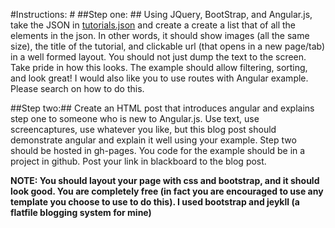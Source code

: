 #Instructions: #
##Step one: ##
Using JQuery, BootStrap, and Angular.js, take the JSON in [tutorials.json](/tutorials.json "tutorials.json") and create a create a list that of all the elements in the json. In other words, it should show images (all the same size), the title of the tutorial, and clickable url (that opens in a new page/tab) in a well formed layout. You should not just dump the text to the screen. Take pride in how this looks. The example should allow filtering, sorting, and look great! I would also like you to use routes with Angular example. Please search on how to do this.

##Step two:##
Create an HTML post that introduces angular and explains step one to someone who is new to Angular.js. Use text, use screencaptures, use whatever you like, but this blog post should demonstrate angular and explain it well using your example. Step two should be hosted in gh-pages. You code for the example should be in a project in github. Post your link in blackboard to the blog post.

**NOTE: You should layout your page with css and bootstrap, and it should look good. You are completely free (in fact you are encouraged to use any template you choose to use to do this). I used bootstrap and jeykll (a flatfile blogging system for mine)**